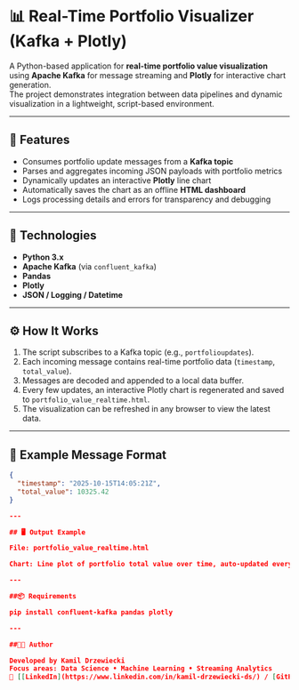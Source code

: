 # 📊 Real-Time Portfolio Visualizer (Kafka + Plotly)

A Python-based application for **real-time portfolio value visualization** using **Apache Kafka** for message streaming and **Plotly** for interactive chart generation.  
The project demonstrates integration between data pipelines and dynamic visualization in a lightweight, script-based environment.

---

## 🚀 Features

- Consumes portfolio update messages from a **Kafka topic**
- Parses and aggregates incoming JSON payloads with portfolio metrics
- Dynamically updates an interactive **Plotly** line chart
- Automatically saves the chart as an offline **HTML dashboard**
- Logs processing details and errors for transparency and debugging

---

## 🧠 Technologies

- **Python 3.x**
- **Apache Kafka** (via `confluent_kafka`)
- **Pandas**
- **Plotly**
- **JSON / Logging / Datetime**

---

## ⚙️ How It Works

1. The script subscribes to a Kafka topic (e.g., `portfolioupdates`).
2. Each incoming message contains real-time portfolio data (`timestamp`, `total_value`).
3. Messages are decoded and appended to a local data buffer.
4. Every few updates, an interactive Plotly chart is regenerated and saved to `portfolio_value_realtime.html`.
5. The visualization can be refreshed in any browser to view the latest data.

---

## 🧩 Example Message Format

```json
{
  "timestamp": "2025-10-15T14:05:21Z",
  "total_value": 10325.42
}

---

## 🖥️ Output Example

File: portfolio_value_realtime.html

Chart: Line plot of portfolio total value over time, auto-updated every 5 messages

---

##📦 Requirements

pip install confluent-kafka pandas plotly

---

##🧑‍💻 Author

Developed by Kamil Drzewiecki
Focus areas: Data Science • Machine Learning • Streaming Analytics
📧 [[LinkedIn](https://www.linkedin.com/in/kamil-drzewiecki-ds/) / [GitHub](https://github.com/Drzewkam)]
